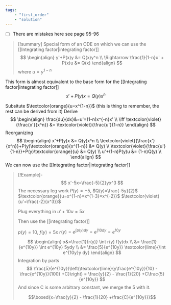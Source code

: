 ```yaml
---
tags: 
    - "first_order" 
    - "solution"
---
```

- [ ] There are mistakes here  see page 95-96

> [!summary]
> Special form of an ODE on which we can use the [[Integrating factor|integrating factor]]
> $$
> \begin{align}
> y'+P(x)y &= Q(x)y^n \\
> \Rightarrow \frac{1}{1-n}u' + P(x)u &= Q(x)
> \end{align}
> $$
> where $u=y^{1-n}$


This form is almost equivalent to the base form for the [[Integrating factor|integrating factor]]
$$
x'+P(y)x = Q(y)x^n
$$

Subsitute $\textcolor{orange}{u=x^{1-n}}$ (this is thing to remember, the rest can be derived from it)
Derive 
$$
\begin{align}
\frac{du}{dx}&=u'=(1-n)x^{-n}x' \\
\iff \textcolor{violet}{\frac{x'}{x^n}} &= \textcolor{violet}{\frac{u'}{1-n}}
\end{align}
$$
Reorganizing
$$
\begin{align}
x'+P(y)x &= Q(y)x^n \\
\textcolor{violet}{\frac{x'}{x^n}}+P(y)\textcolor{orange}{x^{1-n}} &= Q(y) \\
\textcolor{violet}{\frac{u'}{1-n}}+P(y)\textcolor{orange}{u} &= Q(y) \\
u'+(1-n)P(y)u &= (1-n)Q(y) \\
\end{align}
$$
We can now use the [[Integrating factor|integrating factor]]


> [!Example]-
> $$
> x'-5x=\frac{-5}{2}yx^3
> $$
> The necessary leg work
> $P(y)=-5$, $Q(y)=\frac{-5y}{2}$
> $\textcolor{orange}{u=x^{1-n}=x^{1-3}=x^{-2}}$
> $\textcolor{violet}{u'=\frac{-2}{x^3}}$
> 
> Plug everything in
> $u'+10u = 5x$
> 
> Then use the [[integrating factor]]
> 
> $p(y)=10$, $f(y)=5x$
> $r(y)=e^{\int p(y)dy}=e^{\int 10 dy} = e^{10y}$
> 
> $$
> \begin{align}
> x&=\frac{1}{r(y)} \int r(y) f(y)dx \\
> &= \frac{1}{e^{10y}} \int e^{10y} 5ydy \\
> &= \frac{5}{e^{10y}} \textcolor{lime}{\int e^{10y}y dy}
> \end{align}
> $$
> Integration by parts
> $$
> \frac{5}{e^{10y}}\left(\textcolor{lime}{y\frac{e^{10y}}{10} - \frac{e^{10y}}{100} +C}\right) = \frac{y}{2} - \frac{1}{20} +C\frac{5}{e^{10y}}
> $$
> And since C is some arbitrary constant, we merge the 5 with it.
> 
> $$\boxed{x=\frac{y}{2} - \frac{1}{20} +\frac{C}{e^{10y}}}$$


